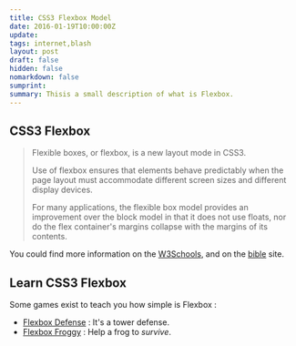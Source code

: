 ```yaml
---
title: CSS3 Flexbox Model
date: 2016-01-19T10:00:00Z
update: 
tags: internet,blash
layout: post
draft: false
hidden: false
nomarkdown: false
sumprint: 
summary: Thisis a small description of what is Flexbox.
---
```



CSS3 Flexbox
------------

> Flexible boxes, or flexbox, is a new layout mode in CSS3.
> 
> Use of flexbox ensures that elements behave predictably when the page layout must accommodate different screen sizes and different display devices.
> 
> For many applications, the flexible box model provides an improvement over the block model in that it does not use floats, nor do the flex container's margins collapse with the margins of its contents.

You could find more information on the [W3Schools][w3s], and on the [bible][w3c] site.

[w3c]: https://www.w3.org/TR/css-flexbox-1/
[w3s]: http://www.w3schools.com/css/css3_flexbox.asp "A great documentation with example"

Learn CSS3 Flexbox
------------------

Some games exist to teach you how simple is Flexbox :

* [Flexbox Defense][fbd] : It's a tower defense.
* [Flexbox Froggy][fbf] : Help a frog to *survive*.


[fbd]: http://www.flexboxdefense.com/
[fbf]: http://flexboxfroggy.com/

